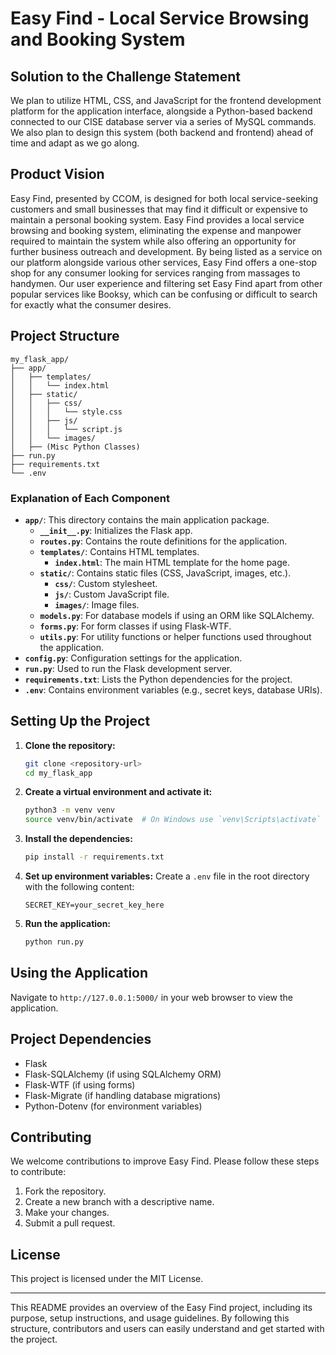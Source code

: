 # Easy Find - Local Service Browsing and Booking System

## Solution to the Challenge Statement

We plan to utilize HTML, CSS, and JavaScript for the frontend development platform for the application interface, alongside a Python-based backend connected to our CISE database server via a series of MySQL commands. We also plan to design this system (both backend and frontend) ahead of time and adapt as we go along.

## Product Vision

Easy Find, presented by CCOM, is designed for both local service-seeking customers and small businesses that may find it difficult or expensive to maintain a personal booking system. Easy Find provides a local service browsing and booking system, eliminating the expense and manpower required to maintain the system while also offering an opportunity for further business outreach and development. By being listed as a service on our platform alongside various other services, Easy Find offers a one-stop shop for any consumer looking for services ranging from massages to handymen. Our user experience and filtering set Easy Find apart from other popular services like Booksy, which can be confusing or difficult to search for exactly what the consumer desires.

## Project Structure

```
my_flask_app/
├── app/
│   ├── templates/
│   │   └── index.html
│   ├── static/
│   │   ├── css/
│   │   │   └── style.css
│   │   ├── js/
│   │   │   └── script.js
│   │   └── images/
│   ├── (Misc Python Classes)
├── run.py
├── requirements.txt
└── .env
```

### Explanation of Each Component

- **`app/`**: This directory contains the main application package.
  - **`__init__.py`**: Initializes the Flask app.
  - **`routes.py`**: Contains the route definitions for the application.
  - **`templates/`**: Contains HTML templates.
    - **`index.html`**: The main HTML template for the home page.
  - **`static/`**: Contains static files (CSS, JavaScript, images, etc.).
    - **`css/`**: Custom stylesheet.
    - **`js/`**: Custom JavaScript file.
    - **`images/`**: Image files.
  - **`models.py`**: For database models if using an ORM like SQLAlchemy.
  - **`forms.py`**: For form classes if using Flask-WTF.
  - **`utils.py`**: For utility functions or helper functions used throughout the application.
- **`config.py`**: Configuration settings for the application.
- **`run.py`**: Used to run the Flask development server.
- **`requirements.txt`**: Lists the Python dependencies for the project.
- **`.env`**: Contains environment variables (e.g., secret keys, database URIs).

## Setting Up the Project

1. **Clone the repository:**
    ```sh
    git clone <repository-url>
    cd my_flask_app
    ```

2. **Create a virtual environment and activate it:**
    ```sh
    python3 -m venv venv
    source venv/bin/activate  # On Windows use `venv\Scripts\activate`
    ```

3. **Install the dependencies:**
    ```sh
    pip install -r requirements.txt
    ```

4. **Set up environment variables:**
    Create a `.env` file in the root directory with the following content:
    ```env
    SECRET_KEY=your_secret_key_here
    ```

5. **Run the application:**
    ```sh
    python run.py
    ```

## Using the Application

Navigate to `http://127.0.0.1:5000/` in your web browser to view the application.

## Project Dependencies

- Flask
- Flask-SQLAlchemy (if using SQLAlchemy ORM)
- Flask-WTF (if using forms)
- Flask-Migrate (if handling database migrations)
- Python-Dotenv (for environment variables)

## Contributing

We welcome contributions to improve Easy Find. Please follow these steps to contribute:

1. Fork the repository.
2. Create a new branch with a descriptive name.
3. Make your changes.
4. Submit a pull request.

## License

This project is licensed under the MIT License.

---

This README provides an overview of the Easy Find project, including its purpose, setup instructions, and usage guidelines. By following this structure, contributors and users can easily understand and get started with the project.